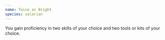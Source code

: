 ```yaml
---
name: Twice as Bright
species: salarian
---
```

You gain proficiency in two skills of your choice and two tools or kits of your choice.  

